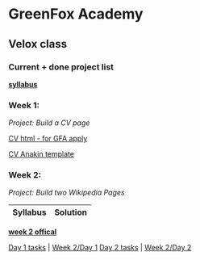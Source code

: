 
# GreenFox Academy
## Velox class 

### Current + done project list

[**syllabus**](https://github.com/szepnapot/velox-syllabus "fork")


### Week 1:

*Project: Build a CV page*

[CV html - for GFA apply](https://szepnapot.github.io "CV page")

[CV Anakin template](https://szepnapot.github.io/anakin "Anakin CV")


### Week 2:

*Project: Build two Wikipedia Pages*

Syllabus | Solution 
-------- | --------
[**week 2 offical**](https://github.com/greenfox-velox/velox-syllabus/tree/master/week-02)

[Day 1 tasks](https://github.com/greenfox-velox/velox-syllabus/tree/master/week-02/1-layout "Syllabus") | [Week 2/Day 1](https://github.com/greenfox-velox/szepnapot/tree/master/week-02/day-1)
[Day 2 tasks](https://github.com/greenfox-velox/velox-syllabus/tree/master/week-02/2-forms) | [Week 2/Day 2](https://github.com/greenfox-velox/szepnapot/tree/master/week-02/day-2)



